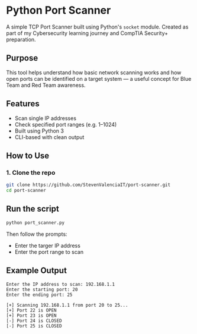 # Python Port Scanner

A simple TCP Port Scanner built using Python's `socket` module. Created as part of my Cybersecurity learning journey and CompTIA Security+ preparation.

## Purpose

This tool helps understand how basic network scanning works and how open ports can be identified on a target system — a useful concept for Blue Team and Red Team awareness.

## Features

- Scan single IP addresses
- Check specified port ranges (e.g. 1–1024)
- Built using Python 3
- CLI-based with clean output

## How to Use

### 1. Clone the repo

```bash
git clone https://github.com/StevenValenciaIT/port-scanner.git
cd port-scanner
```

## Run the script

```bash
python port_scanner.py
```

Then follow the prompts: 
- Enter the targer IP address
- Enter the port range to scan

## Example Output
``` pgsqql
Enter the IP address to scan: 192.168.1.1
Enter the starting port: 20
Enter the ending port: 25

[+] Scanning 192.168.1.1 from port 20 to 25...
[+] Port 22 is OPEN
[+] Port 23 is OPEN
[-] Port 24 is CLOSED
[-] Port 25 is CLOSED
```

